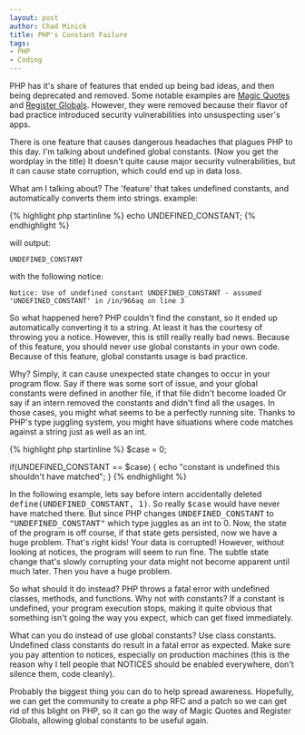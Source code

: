 ```yaml
---
layout: post
author: Chad Minick
title: PHP's Constant Failure
tags:
- PHP
- Coding
---
```


PHP has it's share of features that ended up being bad ideas, and then being deprecated and removed. Some notable examples
are [Magic Quotes](http://www.php.net//manual/en/security.magicquotes.php) and [Register Globals](http://www.php.net//manual/en/security.globals.php).
However, they were removed because their flavor of bad practice introduced security vulnerabilities into unsuspecting user's apps.

There is one feature that causes dangerous headaches that plagues PHP to this day.  I'm talking about undefined global constants. (Now you get the wordplay in the title)
It doesn't quite cause major security vulnerabilities, but it can cause state corruption, which could end up in data loss.

<!--MORE-->

What am I talking about? The 'feature' that takes undefined constants, and automatically converts them into strings. example:

{% highlight php startinline %}
  echo UNDEFINED_CONSTANT;
{% endhighlight %}

will output:

    UNDEFINED_CONSTANT

with the following notice:

    Notice: Use of undefined constant UNDEFINED_CONSTANT - assumed 'UNDEFINED_CONSTANT' in /in/966aq on line 3


So what happened here?  PHP couldn't find the constant, so it ended up automatically converting it to a string.  At least it has the
courtesy of throwing you a notice.  However, this is still really really bad news.  Because of this feature, you should never use global constants
in your own code.  Because of this feature, global constants usage is bad practice.

Why?  Simply, it can cause unexpected state changes to occur in your program flow.  Say if there was some sort of issue, and your global constants were defined in
another file, if that file didn't become loaded  Or say if an intern removed the constants and didn't find all the usages. In those cases, you might what seems to be
a perfectly running site.  Thanks to PHP's type juggling system, you might have situations where code matches against a string
just as well as an int.

{% highlight php startinline %}
  $case = 0;

  if(UNDEFINED_CONSTANT == $case) {
  		echo "constant is undefined this shouldn't have matched";
  }
{% endhighlight %}

In the following example, lets say before intern accidentally deleted <kbd>define(UNDEFINED\_CONSTANT, 1)</kbd>.
So really <kbd>$case</kbd> would have never have matched there.  But since PHP changes <kbd>UNDEFINED\_CONSTANT</kbd> to <kbd>"UNDEFINED\_CONSTANT"</kbd>
which type juggles as an int to 0.  Now, the state of the program is off course, if that state gets persisted, now we have a huge problem.  That's right kids!
Your data is corrupted!  However, without looking at notices, the program will seem to run fine.  The subtle state change that's slowly corrupting your data
might not become apparent until much later.  Then you have a huge problem.

So what should it do instead?  PHP throws a fatal error with undefined classes, methods, and functions. Why not with constants?
If a constant is undefined, your program execution stops, making it quite obvious that something isn't going the way you expect, which can get fixed immediately.

What can you do instead of use global constants?  Use class constants. Undefined class constants do result in a fatal error as expected. Make sure you pay attention to
notices, especially on production machines (this is the reason why I tell people that NOTICES should be enabled everywhere, don't silence them, code cleanly).

Probably the biggest thing you can do to help spread awareness. Hopefully, we can get the community to create a php RFC and a patch so we can get rid of this blight
on PHP, so it can go the way of Magic Quotes and Register Globals, allowing global constants to be useful again.



